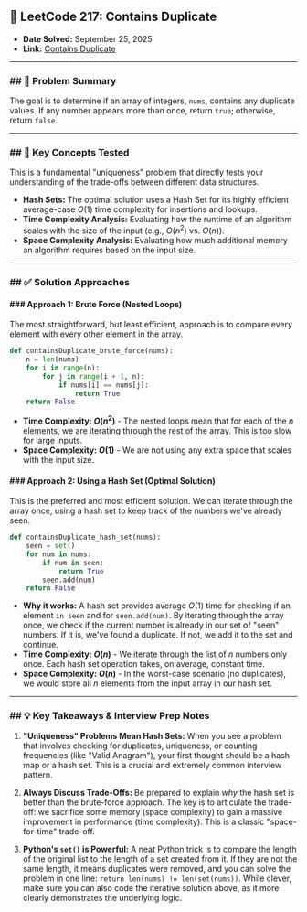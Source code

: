## 📝 LeetCode 217: Contains Duplicate

  * **Date Solved:** September 25, 2025
  * **Link:** [Contains Duplicate](https://leetcode.com/problems/contains-duplicate/)

-----

### \#\# 🎯 Problem Summary

The goal is to determine if an array of integers, `nums`, contains any duplicate values. If any number appears more than once, return `true`; otherwise, return `false`.

-----

### \#\# 🧠 Key Concepts Tested

This is a fundamental "uniqueness" problem that directly tests your understanding of the trade-offs between different data structures.

  * **Hash Sets:** The optimal solution uses a Hash Set for its highly efficient average-case $O(1)$ time complexity for insertions and lookups.
  * **Time Complexity Analysis:** Evaluating how the runtime of an algorithm scales with the size of the input (e.g., $O(n^2)$ vs. $O(n)$).
  * **Space Complexity Analysis:** Evaluating how much additional memory an algorithm requires based on the input size.

-----

### \#\# ✅ Solution Approaches

#### \#\#\# Approach 1: Brute Force (Nested Loops)

The most straightforward, but least efficient, approach is to compare every element with every other element in the array.

```python
def containsDuplicate_brute_force(nums):
    n = len(nums)
    for i in range(n):
        for j in range(i + 1, n):
            if nums[i] == nums[j]:
                return True
    return False
```

  * **Time Complexity: $O(n^2)$** - The nested loops mean that for each of the *n* elements, we are iterating through the rest of the array. This is too slow for large inputs.
  * **Space Complexity: $O(1)$** - We are not using any extra space that scales with the input size.

#### \#\#\# Approach 2: Using a Hash Set (Optimal Solution)

This is the preferred and most efficient solution. We can iterate through the array once, using a hash set to keep track of the numbers we've already seen.

```python
def containsDuplicate_hash_set(nums):
    seen = set()
    for num in nums:
        if num in seen:
            return True
        seen.add(num)
    return False
```

  * **Why it works:** A hash set provides average $O(1)$ time for checking if an element `in seen` and for `seen.add(num)`. By iterating through the array once, we check if the current number is already in our set of "seen" numbers. If it is, we've found a duplicate. If not, we add it to the set and continue.
  * **Time Complexity: $O(n)$** - We iterate through the list of *n* numbers only once. Each hash set operation takes, on average, constant time.
  * **Space Complexity: $O(n)$** - In the worst-case scenario (no duplicates), we would store all *n* elements from the input array in our hash set.

-----

### \#\# 💡 Key Takeaways & Interview Prep Notes

1.  **"Uniqueness" Problems Mean Hash Sets:** When you see a problem that involves checking for duplicates, uniqueness, or counting frequencies (like "Valid Anagram"), your first thought should be a hash map or a hash set. This is a crucial and extremely common interview pattern.

2.  **Always Discuss Trade-Offs:** Be prepared to explain *why* the hash set is better than the brute-force approach. The key is to articulate the trade-off: we sacrifice some memory (space complexity) to gain a massive improvement in performance (time complexity). This is a classic "space-for-time" trade-off.

3.  **Python's `set()` is Powerful:** A neat Python trick is to compare the length of the original list to the length of a set created from it. If they are not the same length, it means duplicates were removed, and you can solve the problem in one line: `return len(nums) != len(set(nums))`. While clever, make sure you can also code the iterative solution above, as it more clearly demonstrates the underlying logic.
